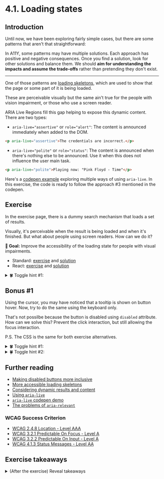 # 4.1. Loading states

## Introduction

Until now, we have been exploring fairly simple cases, but there are some patterns that aren't that straightforward:

In A11Y, some patterns may have multiple solutions. Each approach has positive and negative consequences. Once you find a solution, look for other solutions and balance them. We should **aim for understanding the impacts and assume the trade-offs** rather than pretending they don't exist.

---

One of those patterns are [loading skeletons](https://uxdesign.cc/what-you-should-know-about-skeleton-screens-a820c45a571a), which are used to show that the page or some part of it is being loaded.

These are perceivable visually but the same ain't true for the people with vision impairment, or those who use a screen reader.

ARIA Live Regions fill this gap helping to expose this dynamic content. There are two types:

- `aria-live="assertive"` or `role="alert"`: The content is announced immediately when added to the DOM.

```html
<p aria-live="assertive">The credentials are incorrect.</p>
```

- `aria-live="polite"` or `role="status"`: The content is announced when there's nothing else to be announced. Use it when this does not influence the user main task.

```html
<p aria-live="polite">Playing now: "Pink Floyd - Time"</p>
```

Here's a [codepen example](https://codepen.io/vloux/details/jxPrWy) exploring multiple ways of using `aria-live`. In this exercise, the code is ready to follow the approach #3 mentioned in the codepen.

## Exercise

In the exercise page,
there is a dummy search mechanism that loads a set of results.

Visually, it's perceivable when the result is being loaded and when it's finished. But what about people using screen readers. How can we do it?

**🎯 Goal:** Improve the accessibility of the loading state for people with visual impairments.

- Standard: [exercise](../exercises/4.1.html) and [solution](../solutions/4.1.html)
- React: [exercise](../exercises/4.1.react.html) and [solution](../solutions/4.1.react.html)

<details>
<summary>🍀 Toggle hint #1:</summary>

The designs don't include a visual message when the loading is finished...
Remember `.sr-only`? It's the perfect time to use it!

</details>

</details>

## Bonus #1

Using the cursor, you may have noticed that a tooltip is shown on button hover. Now, try to do the same using the keyboard only.

That's not possilbe because the button is disabled using `disabled` attribute. How can we solve this? Prevent the click interaction, but still allowing the focus interaction.

P.S. The CSS is the same for both exercise alternatives.

<details>
<summary>🍀 Toggle hint #1:</summary>
There is an attribute `aria-disabled="true"` that we can use.

Semantically it marks the button as disabled, but it does not change the behavior. In other words, you can still focus it using the keyboard.

</details>

<details>
<summary>🍀 Toggle hint #2:</summary>
ARIA only purpose is to add extra semantics to an element. It never, _ever_ changes the styles or behavior of that element.

That means, you need to manually prevent the click and change the CSS styles when that attribute is presented.

</details>

## Further reading

- [Making disabled buttons more inclusive](https://css-tricks.com/making-disabled-buttons-more-inclusive/)
- [More accessible loading skeletons](https://adrianroselli.com/2020/11/more-accessible-skeletons.html)
- [Considering dynamic results and content](https://www.scottohara.me/blog/2022/02/05/dynamic-results.html)
- [Using `aria-live`](https://bitsofco.de/using-aria-live/)
- [`aria-live` codepen demo](https://codepen.io/vloux/details/jxPrWy)
- [The problems of `aria-relevant`](https://medium.com/dev-channel/why-authors-should-avoid-aria-relevant-5d3164fab1e3)

### WCAG Success Criterion

- [WCAG 2.4.8 Location - Level AAA](https://www.w3.org/TR/WCAG21/#location)
- [WCAG 3.2.1 Predictable On Focus - Level A](https://www.w3.org/TR/WCAG21/#on-focus)
- [WCAG 3.2.2 Predictable On Input - Level A](https://www.w3.org/TR/WCAG21/#on-input)
- [WCAG 4.1.3 Status Messages - Level AA](https://www.w3.org/TR/WCAG21/#status-messages)

## Exercise takeaways

<details>
<summary>(After the exercise) Reveal takeaways</summary>

- Use live regions to announce dynamic content, such as loading states and feedback messages.
- Be mindful of the number of live regions. Announcing too many live messages will be annoying.
- Write short messages in the live regions. Do no add `aria-live` around interactive elements or list of elements, as it does more harm than good.
- `aria-live` does not work if added to an existing DOM element. (see [example 2](https://codepen.io/vloux/details/jxPrWy)).
- You know what's better than a disabled button? Not disabling buttons at all.
- As a designer, always provide the name of each loading state. #invisibleCopy
</details>
